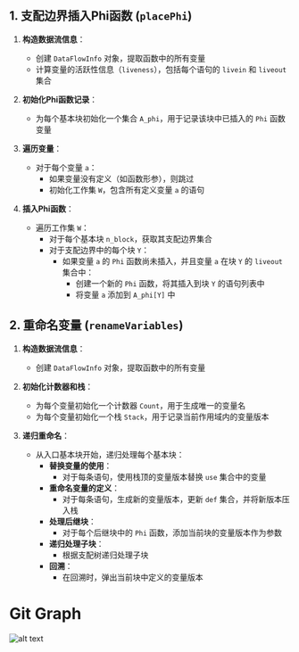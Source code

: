 

## 1. 支配边界插入Phi函数 (`placePhi`)

1. **构造数据流信息**：
   - 创建 `DataFlowInfo` 对象，提取函数中的所有变量
   - 计算变量的活跃性信息（`liveness`），包括每个语句的 `livein` 和 `liveout` 集合

2. **初始化Phi函数记录**：
   - 为每个基本块初始化一个集合 `A_phi`，用于记录该块中已插入的 `Phi` 函数变量

3. **遍历变量**：
   - 对于每个变量 `a`：
     - 如果变量没有定义（如函数形参），则跳过
     - 初始化工作集 `W`，包含所有定义变量 `a` 的语句

4. **插入Phi函数**：
   - 遍历工作集 `W`：
     - 对于每个基本块 `n_block`，获取其支配边界集合
     - 对于支配边界中的每个块 `Y`：
       - 如果变量 `a` 的 `Phi` 函数尚未插入，并且变量 `a` 在块 `Y` 的 `liveout` 集合中：
         - 创建一个新的 `Phi` 函数，将其插入到块 `Y` 的语句列表中
         - 将变量 `a` 添加到 `A_phi[Y]` 中

## 2. 重命名变量 (`renameVariables`)

1. **构造数据流信息**：
   - 创建 `DataFlowInfo` 对象，提取函数中的所有变量

2. **初始化计数器和栈**：
   - 为每个变量初始化一个计数器 `Count`，用于生成唯一的变量名
   - 为每个变量初始化一个栈 `Stack`，用于记录当前作用域内的变量版本

3. **递归重命名**：
   - 从入口基本块开始，递归处理每个基本块：
     - **替换变量的使用**：
       - 对于每条语句，使用栈顶的变量版本替换 `use` 集合中的变量
     - **重命名变量的定义**：
       - 对于每条语句，生成新的变量版本，更新 `def` 集合，并将新版本压入栈
     - **处理后继块**：
       - 对于每个后继块中的 `Phi` 函数，添加当前块的变量版本作为参数
     - **递归处理子块**：
       - 根据支配树递归处理子块
     - **回溯**：
       - 在回溯时，弹出当前块中定义的变量版本



# Git Graph

![alt text](image.png)
